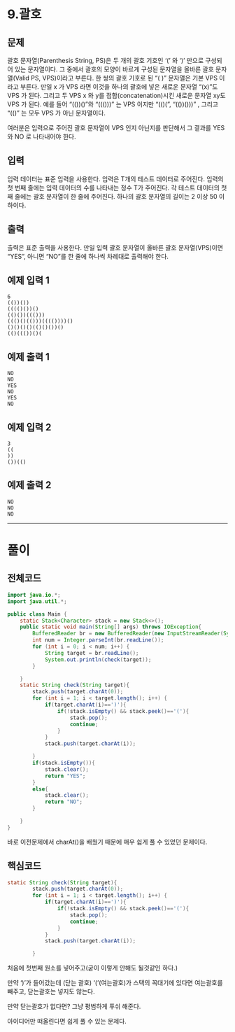 # 9.괄호

## 문제

괄호 문자열(Parenthesis String, PS)은 두 개의 괄호 기호인 ‘(’ 와 ‘)’ 만으로 구성되어 있는 문자열이다. 그 중에서 괄호의 모양이 바르게 구성된 문자열을 올바른 괄호 문자열(Valid PS, VPS)이라고 부른다. 한 쌍의 괄호 기호로 된 “( )” 문자열은 기본 VPS 이라고 부른다. 만일 x 가 VPS 라면 이것을 하나의 괄호에 넣은 새로운 문자열 “(x)”도 VPS 가 된다. 그리고 두 VPS x 와 y를 접합(concatenation)시킨 새로운 문자열 xy도 VPS 가 된다. 예를 들어 “(())()”와 “((()))” 는 VPS 이지만 “(()(”, “(())()))” , 그리고 “(()” 는 모두 VPS 가 아닌 문자열이다.

여러분은 입력으로 주어진 괄호 문자열이 VPS 인지 아닌지를 판단해서 그 결과를 YES 와 NO 로 나타내어야 한다.

## 입력

입력 데이터는 표준 입력을 사용한다. 입력은 T개의 테스트 데이터로 주어진다. 입력의 첫 번째 줄에는 입력 데이터의 수를 나타내는 정수 T가 주어진다. 각 테스트 데이터의 첫째 줄에는 괄호 문자열이 한 줄에 주어진다. 하나의 괄호 문자열의 길이는 2 이상 50 이하이다.

## 출력

출력은 표준 출력을 사용한다. 만일 입력 괄호 문자열이 올바른 괄호 문자열(VPS)이면 “YES”, 아니면 “NO”를 한 줄에 하나씩 차례대로 출력해야 한다.

## 예제 입력 1

```
6
(())())
(((()())()
(()())((()))
((()()(()))(((())))()
()()()()(()()())()
(()((())()(

```

## 예제 출력 1

```
NO
NO
YES
NO
YES
NO

```

## 예제 입력 2

```
3
((
))
())(()

```

## 예제 출력 2

```
NO
NO
NO
```

---

# 풀이

## 전체코드

```java
import java.io.*;
import java.util.*;

public class Main {
    static Stack<Character> stack = new Stack<>();
    public static void main(String[] args) throws IOException{
        BufferedReader br = new BufferedReader(new InputStreamReader(System.in));
        int num = Integer.parseInt(br.readLine());
        for (int i = 0; i < num; i++) {
            String target = br.readLine();
            System.out.println(check(target));
        }

    }
    static String check(String target){
        stack.push(target.charAt(0));
        for (int i = 1; i < target.length(); i++) {
            if(target.charAt(i)==')'){
                if(!stack.isEmpty() && stack.peek()=='('){
                    stack.pop();
                    continue;
                }
            }
            stack.push(target.charAt(i));

        }
        if(stack.isEmpty()){
            stack.clear();
            return "YES";
        }
        else{
            stack.clear();
            return "NO";
        }

    }
}
```

바로 이전문제에서 charAt()을 배웠기 때문에 매우 쉽게 풀 수 있었던 문제이다. 

## 핵심코드

```java
static String check(String target){
        stack.push(target.charAt(0));
        for (int i = 1; i < target.length(); i++) {
            if(target.charAt(i)==')'){
                if(!stack.isEmpty() && stack.peek()=='('){
                    stack.pop();
                    continue;
                }
            }
            stack.push(target.charAt(i));

        }
```

처음에 첫번째 원소를 넣어주고(굳이 이렇게 안해도 될것같인 하다.)

만약 ‘)’가 들어갔는데 (닫는 괄호) ‘(’(여는괄호)가 스택의 꼭대기에 있다면 여는괄호를 빼주고, 닫는괄호는 넣지도 않는다.

만약 닫는괄호가 없다면? 그냥 평범하게 푸쉬 해준다.

아이디어만 떠올린다면 쉽게 풀 수 있는 문제다.